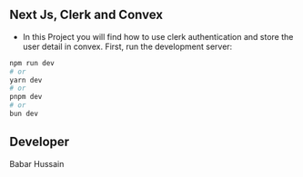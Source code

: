 ## Next Js, Clerk and Convex
- In this Project you will find how to use clerk authentication and store the user detail in convex.
First, run the development server:

```bash
npm run dev
# or
yarn dev
# or
pnpm dev
# or
bun dev
```



## Developer
Babar Hussain